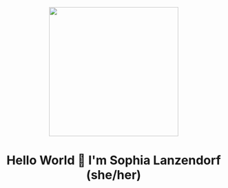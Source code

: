 <div id="header" align="center">
<img src="https://media.giphy.com/media/emGDBYPZ2mVrsS1biZ/giphy.gif" width="300"><img/>
<h1>Hello World 👋 I'm Sophia Lanzendorf (she/her)<h1/>
</div>


<!--
- 🔭 I’m currently working on ...
- 🌱 I’m currently learning ...
- 👯 I’m looking to collaborate on ...
- 🤔 I’m looking for help with ...
- 💬 Ask me about ...
- 📫 How to reach me: ...
- 😄 Pronouns: ...
- ⚡ Fun fact: ...
-->
